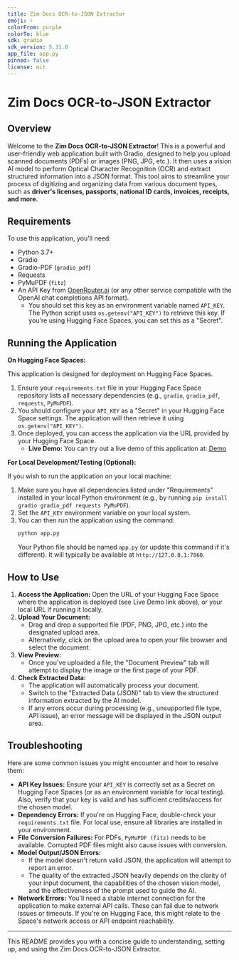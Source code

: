 ```yaml
---
title: Zim Docs OCR-to-JSON Extractor
emoji: ⚡
colorFrom: purple
colorTo: blue
sdk: gradio
sdk_version: 5.31.0
app_file: app.py
pinned: false
license: mit
---
```


# Zim Docs OCR-to-JSON Extractor

## Overview

Welcome to the **Zim Docs OCR-to-JSON Extractor**! This is a powerful and user-friendly web application built with Gradio, designed to help you upload scanned documents (PDFs) or images (PNG, JPG, etc.). It then uses a vision AI model to perform Optical Character Recognition (OCR) and extract structured information into a JSON format. This tool aims to streamline your process of digitizing and organizing data from various document types, such as **driver's licenses, passports, national ID cards, invoices, receipts, and more.**

## Requirements

To use this application, you'll need:

* Python 3.7+
* Gradio
* Gradio-PDF (`gradio_pdf`)
* Requests
* PyMuPDF (`fitz`)
* An API Key from [OpenRouter.ai](https://openrouter.ai/) (or any other service compatible with the OpenAI chat completions API format).
    * You should set this key as an environment variable named `API_KEY`. The Python script uses `os.getenv("API_KEY")` to retrieve this key. If you're using Hugging Face Spaces, you can set this as a "Secret".

## Running the Application

**On Hugging Face Spaces:**

This application is designed for deployment on Hugging Face Spaces.
1.  Ensure your `requirements.txt` file in your Hugging Face Space repository lists all necessary dependencies (e.g., `gradio`, `gradio_pdf`, `requests`, `PyMuPDF`).
2.  You should configure your `API_KEY` as a "Secret" in your Hugging Face Space settings. The application will then retrieve it using `os.getenv("API_KEY")`.
3.  Once deployed, you can access the application via the URL provided by your Hugging Face Space.
    * **Live Demo:** You can try out a live demo of this application at: [Demo](https://huggingface.co/spaces/NyashaK/DocOCR2JSON)

**For Local Development/Testing (Optional):**

If you wish to run the application on your local machine:
1.  Make sure you have all dependencies listed under "Requirements" installed in your local Python environment (e.g., by running `pip install gradio gradio_pdf requests PyMuPDF`).
2.  Set the `API_KEY` environment variable on your local system.
3.  You can then run the application using the command:
    ```bash
    python app.py
    ```
    Your Python file should be named `app.py` (or update this command if it's different). It will typically be available at `http://127.0.0.1:7860`.

## How to Use

1.  **Access the Application:** Open the URL of your Hugging Face Space where the application is deployed (see Live Demo link above), or your local URL if running it locally.
2.  **Upload Your Document:**
    * Drag and drop a supported file (PDF, PNG, JPG, etc.) into the designated upload area.
    * Alternatively, click on the upload area to open your file browser and select the document.
3.  **View Preview:**
    * Once you've uploaded a file, the "Document Preview" tab will attempt to display the image or the first page of your PDF.
4.  **Check Extracted Data:**
    * The application will automatically process your document.
    * Switch to the "Extracted Data (JSON)" tab to view the structured information extracted by the AI model.
    * If any errors occur during processing (e.g., unsupported file type, API issue), an error message will be displayed in the JSON output area.

## Troubleshooting

Here are some common issues you might encounter and how to resolve them:

* **API Key Issues:** Ensure your `API_KEY` is correctly set as a Secret on Hugging Face Spaces (or as an environment variable for local testing). Also, verify that your key is valid and has sufficient credits/access for the chosen model.
* **Dependency Errors:** If you're on Hugging Face, double-check your `requirements.txt` file. For local use, ensure all libraries are installed in your environment.
* **File Conversion Failures:** For PDFs, `PyMuPDF (fitz)` needs to be available. Corrupted PDF files might also cause issues with conversion.
* **Model Output/JSON Errors:**
    * If the model doesn't return valid JSON, the application will attempt to report an error.
    * The quality of the extracted JSON heavily depends on the clarity of your input document, the capabilities of the chosen vision model, and the effectiveness of the prompt used to guide the AI.
* **Network Errors:** You'll need a stable internet connection for the application to make external API calls. These can fail due to network issues or timeouts. If you're on Hugging Face, this might relate to the Space's network access or API endpoint reachability.

---

This README provides you with a concise guide to understanding, setting up, and using the Zim Docs OCR-to-JSON Extractor.
